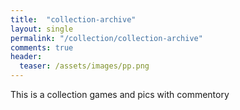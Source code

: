 ```yaml
---
title:  "collection-archive"
layout: single
permalink: "/collection/collection-archive"
comments: true
header:
  teaser: /assets/images/pp.png
---
```


This is a collection games and pics with commentory
